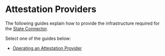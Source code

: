 # Attestation Providers

The following guides explain how to provide the infrastructure required for the [State Connector](../../tech/state-connector.md).

Select one of the guides below:

* [Operating an Attestation Provider](./operating.md)
